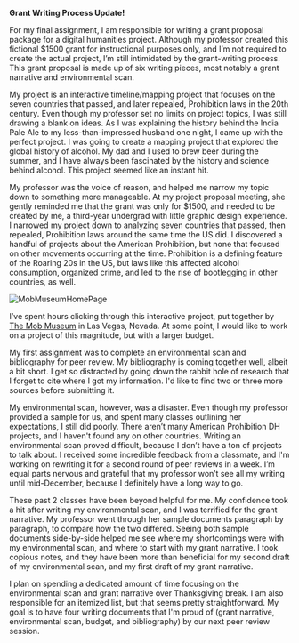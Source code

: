 **Grant Writing Process Update!** 

For my final assignment, I am responsible for writing a grant proposal package for a digital humanities project. Although my professor created this fictional $1500 grant for instructional purposes only, and I’m not required to create the actual project, I’m still intimidated by the grant-writing process. This grant proposal is made up of six writing pieces, most notably a grant narrative and environmental scan. 

My project is an interactive timeline/mapping project that focuses on the seven countries that passed, and later repealed, Prohibition laws in the 20th century. Even though my professor set no limits on project topics, I was still drawing a blank on ideas. As I was explaining the history behind the India Pale Ale to my less-than-impressed husband one night, I came up with the perfect project. I was going to create a mapping project that explored the global history of alcohol. My dad and I used to brew beer during the summer, and I have always been fascinated by the history and science behind alcohol. This project seemed like an instant hit. 

My professor was the voice of reason, and helped me narrow my topic down to something more manageable.  At my project proposal meeting, she gently reminded me that the grant was only for $1500, and needed to be created by me, a third-year undergrad with little graphic design experience. I narrowed my project down to analyzing seven countries that passed, then repealed, Prohibition laws around the same time the US did. I discovered a handful of projects about the American Prohibition, but none that focused on other movements occurring at the time. Prohibition is a defining feature of the Roaring 20s in the US, but laws like this affected alcohol consumption, organized crime, and led to the rise of bootlegging in other countries, as well.

![MobMuseumHomePage](https://teagan-mauck.github.io/images/MobMuseum1.png)

I’ve spent hours clicking through this interactive project, put together by [The Mob Museum](http://prohibition.themobmuseum.org/?_ga=2.114784199.1330961981.1605928736-387512693.1603765982#Home) in Las Vegas, Nevada. At some point, I would like to work on a project of this magnitude, but with a larger budget.  

My first assignment was to complete an environmental scan and bibliography for peer review. My bibliography is coming together well, albeit a bit short. I get so distracted by going down the rabbit hole of research that I forget to cite where I got my information.  I'd like to find two or three more sources before submitting it. 

My environmental scan, however, was a disaster. Even though my professor provided a sample for us, and spent many classes outlining her expectations, I still did poorly. There aren’t many American Prohibition DH projects, and I haven't found any on other countries. Writing an environmental scan proved difficult, because I don’t have a ton of projects to talk about. I received some incredible feedback from a classmate, and I'm working on rewriting it for a second round of peer reviews in a week.  I’m equal parts nervous and grateful that my professor won’t see all my writing until mid-December, because I definitely have a long way to go.

These past 2 classes have been beyond helpful for me. My confidence took a hit after writing my environmental scan, and I was terrified for the grant narrative. My professor went through her sample documents paragraph by paragraph, to compare how the two differed. Seeing both sample documents side-by-side helped me see where my shortcomings were with my environmental scan, and where to start with my grant narrative. I took copious notes, and they have been more than beneficial for my second draft of my environmental scan, and my first draft of my grant narrative.  

I plan on spending a dedicated amount of time focusing on the environmental scan and grant narrative over Thanksgiving break. I am also responsible for an itemized list, but that seems pretty straightforward. My goal is to have four writing documents that I'm proud of (grant narrative, environmental scan, budget, and bibliography) by our next peer review session.






